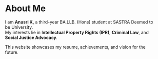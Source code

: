 # About Me

I am **Anusri K**, a third-year BA.LLB. (Hons) student at SASTRA Deemed to be University.  
My interests lie in **Intellectual Property Rights (IPR)**, **Criminal Law**, and **Social Justice Advocacy**.  

This website showcases my resume, achievements, and vision for the future.
